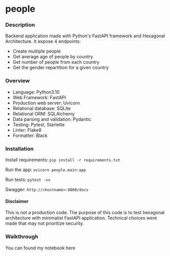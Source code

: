 # people

### Description

Backend application made with Python's FastAPI framework and Hexagonal Architecture.
It expose 4 endpoints:
- Create multiple people
- Get average age of people by country
- Get number of people from each country
- Get the gender repartition for a given country


### Overview

- Language: Python3.10
- Web Framework: FastAPI
- Production web server: Uvicorn
- Relational database: SQLite
- Relational ORM: SQLAlchemy
- Data parsing and validation: Pydantic
- Testing: Pytest, Starlette
- Linter: Flake8
- Formatter: Black

### Installation

Install requirements:
`pip install -r requirements.txt`

Run the app:
`uvicorn people.main:app`

Run tests:
`pytest -vv`

Swagger:
`http://<hostname>:8000/docs`

#### Disclaimer

This is not a production code. The purpose of this code is to test hexagonal architecture with minimalist FastAPI application. Technical choices were made that may not prioritize security.

### Walkthrough

You can found my notebook here